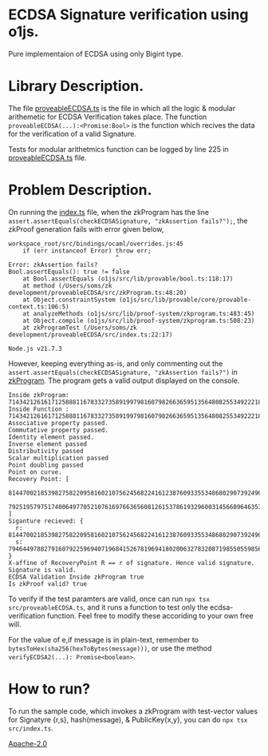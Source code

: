 # ECDSA Signature verification using o1js.

Pure implementaion of ECDSA using only Bigint type. 

# Library Description.

The file [proveableECDSA.ts](./src/proveableECDSA.ts) is the file in which all the logic & modular arithemetic for ECDSA Verification takes place. 
The function `proveableECDSA(...):<Promise:Bool>` is the function which recives the data for the verification of a valid Signature. 

Tests for modular arithetmics function can be logged by line 225 in [proveableECDSA.ts](./src/proveableECDSA.ts) file. 

# Problem Description.

On running the [index.ts](./src/index.ts) file, when the zkProgram has the line `assert.assertEquals(checkECDSASignature, "zkAssertion fails?");`, the zkProof generation fails with error given below,

```
workspace_root/src/bindings/ocaml/overrides.js:45
    if (err instanceof Error) throw err;
                              ^
Error: zkAssertion fails?
Bool.assertEquals(): true != false
    at Bool.assertEquals (o1js/src/lib/provable/bool.ts:118:17)
    at method (/Users/soms/zk development/proveableECDSA/src/zkProgram.ts:48:20)
    at Object.constraintSystem (o1js/src/lib/provable/core/provable-context.ts:106:5)
    at analyzeMethods (o1js/src/lib/proof-system/zkprogram.ts:483:45)
    at Object.compile (o1js/src/lib/proof-system/zkprogram.ts:508:23)
    at zkProgramTest (/Users/soms/zk development/proveableECDSA/src/index.ts:22:17)

Node.js v21.7.3
```

However, keeping everything as-is, and only commenting out the `assert.assertEquals(checkECDSASignature, "zkAssertion fails?")` in [zkProgram](./src/zkProgram.ts). The program gets a valid output displayed on the console.

```
Inside zkProgram: 71434212616171258881167833273589199798160798266365951356480825534922218147392n
Inside Function : 71434212616171258881167833273589199798160798266365951356480825534922218147392n
Associative property passed.
Commutative property passed.
Identity element passed.
Inverse element passed
Distributivity passed
Scalar multiplication passed
Point doubling passed
Point on curve.
Recovery Point: [
  81447002185398275822095816021075624568224161238760933553486802907392490238292n,
  79251957975174006497705210761697663656081261537861932960031456609646353308556n
]
Siganture recieved: {
  r: 81447002185398275822095816021075624568224161238760933553486802907392490238292n,
  s: 7946449788279160792259694071968415267819694180200632783208719855055985626056n
}
X-affine of RecoveryPoint R == r of signature. Hence valid signature.
Signature is valid.
ECDSA Validation Inside zkProgram true
Is zkProof valid? true
```

To verify if the test paramters are valid, once can run `npx tsx src/proveableECDSA.ts`, and it runs a function to test only the ecdsa-verification function. Feel free to modify these accoriding to your own free will. 

For the value of e,if message is in plain-text, remember to `bytesToHex(sha256(hexToBytes(message)))`, or use the method `verifyECDSA2(...): Promise<boolean>`.

# How to run?

To run the sample code, which invokes a zkProgram with test-vector values for Signatyre {r,s}, hash(message), & PublicKey{x,y}, you can do `npx tsx src/index.ts`.

[Apache-2.0](LICENSE)

